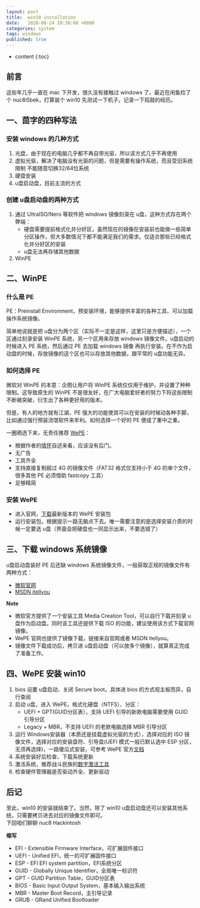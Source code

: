 ```yaml
---
layout: post
title:  win10 installation
date:   2020-08-24 10:30:00 +0800
categories: system
tags: windows
published: true
---
```


* content
{:toc}

## 前言

这些年几乎一直在 mac 下开发，很久没有接触过 windows 了。最近在闲鱼捡了个 nuc8i5bek，打算装个 win10 先测试一下机子。记录一下捣鼓的经历。

## 一、茴字的四种写法

### 安装 windows 的几种方式

1. 光盘，由于现在的电脑几乎都不再自带光驱，所以该方式几乎不再使用
2. 虚拟光驱，解决了电脑没有光驱的问题，但是需要有操作系统，而且受旧系统限制 不能随意切换32/64位系统
3. 硬盘安装
4. u盘启动盘，目前主流的方式

### 创建 u盘启动盘的两种方式

1. 通过 UltraISO/Nero 等软件把 windows 镜像刻录在 u盘，这种方式存在两个弊端：
    * 硬盘需要提前格式化并分好区，虽然现在的镜像在安装前也能做一些简单分区操作，但大多数情况下都不能满足我们的需求。仅适合那些已经格式化并分好区的安装
    * u盘无法再存储其他数据
2. WinPE

## 二、WinPE

### 什么是 PE

PE：Preinstall Environment，预安装环境，能够提供丰富的各种工具、可以加载操作系统镜像。

简单地说就是把 u盘分为两个区（实际不一定是这样，这里只是方便描述），一个区通过刻录安装 WinPE 系统，另一个区用来存放 windows 镜像文件。u盘启动的时候进入 PE 系统，然后通过 PE 去加载 windows 镜像 再执行安装。在不作为启动盘的时候，存放镜像的这个区也可以存放其他数据，跟平常的 u盘功能无异。

### 如何选择 PE

微软对 WinPE 的本意：企图让用户将 WinPE 系统仅仅用于维护，并设置了种种限制。这导致原生的 WinPE 不是很友好，在广大电脑爱好者的努力下将这些限制不断被突破，衍生出了各种更好用的版本。

但是，有人的地方就有江湖，PE 强大的功能使其可以在安装的时候动各种手脚，比如通过强行预装流氓软件来牟利。如何选择一个好的 PE 便成了重中之重。

一圈晒选下来，无责任推荐 [WePE](http://www.wepe.com.cn/)：

* 根据作者的[情怀](http://www.wepe.com.cn/about.html)自述来看，应该没有后门。
* 无广告
* 工具齐全
* 支持直接复制超过 4G 的镜像文件（FAT32 格式仅支持小于 4G 的单个文件，很多其他 PE 必须借助 fastcopy 工具）
* 足够精简

### 安装 WePE

* 进入官网，[下载](http://www.wepe.com.cn/download.html)最新版本的 WePE 安装包
* 运行安装包，根据提示一路无脑点下去。唯一需要注意的是选择安装介质的时候一定要选 u盘（界面会把硬盘也一同显示出来，不要选错了）

## 三、下载 windows 系统镜像

u盘启动盘装好 PE 后还缺 windows 系统镜像文件，一般获取正规的镜像文件有两种方式：

* [微软官网](https://www.microsoft.com/zh-cn/software-download/windows10ISO)
* [MSDN itellyou](https://msdn.itellyou.cn/)

**Note**

* 微软官方提供了一个安装工具 Media Creation Tool，可以自行下载并刻录 u盘作为启动盘。同时该工具还提供下载 ISO 的功能，建议使用该方式下载官网镜像。
* WePE 官网也提供了镜像下载，链接来自官网或者 MSDN itellyou。
* 镜像文件下载成功后，拷贝进 u盘启动盘（可以放多个镜像），就算真正完成了准备工作。

## 四、WePE 安装 win10

1. bios 设置 u盘启动、关闭 Secure boot。具体进 bios 的方式视主板而异，自行查阅
2. 启动 u盘，进入 WePE，格式化硬盘（NTFS）、分区：
    * UEFI + GPT(GUID分区表），支持 UEFI 引导的新款电脑需要使用 GUID 引导分区
    * Legacy + MBR，不支持 UEFI 的老款电脑选择 MBR 引导分区
3. 运行 Windows安装器（本质还是挂载虚拟光驱的方式），选择对应的 ISO 镜像文件，选择对应的安装盘符、引导盘(UEFI 模式一般已默认选中 ESP 分区，无须再选择)，一路傻瓜式安装，可参考 WePE 官方[文档](http://www.wepe.com.cn/ubook/)
4. 系统安装好后检查、下载系统更新
5. 激活系统，推荐战斗民族的[数字激活工具](https://www.lanzous.com/i1u5m9c)
6. 检查硬件管理器是否驱动齐全、更新驱动

## 后记

至此，win10 的安装就结束了。当然，除了 win10 u盘启动盘还可以安装其他系统，只需要拷贝进去对应的镜像文件即可。</br>
下回咱们聊聊 nuc8 Hackintosh

**缩写**

* EFI  - Extensible Firmware Interface，可扩展固件接口
* UEFI - Unified EFI，统一的可扩展固件接口
* ESP  - EFI EFI system partition，EFI系统分区
* GUID - Globally Unique Identifier，全局唯一标识符
* GPT  - GUID Partition Table，GUID分区表
* BIOS - Basic Input Output System，基本输入输出系统
* MBR  - Master Boot Record，主引导记录
* GRUB - GRand Unified Bootloader

<!-- todo：上传数字激活工具至github，替换下载链接 -->
<!-- http://bbs.wuyou.net/forum.php -->
<!-- https://www.ventoy.net/cn/index.html -->
<!-- https://www.zhihu.com/question/27036799 -->